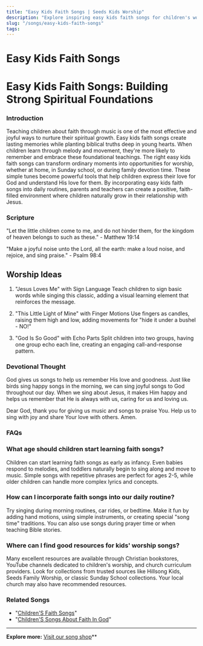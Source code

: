 ```yaml
---
title: "Easy Kids Faith Songs | Seeds Kids Worship"
description: "Explore inspiring easy kids faith songs for children's worship and faith development. Biblical music resources for families and ministry."
slug: "/songs/easy-kids-faith-songs"
tags:
---
```


# Easy Kids Faith Songs

# Easy Kids Faith Songs: Building Strong Spiritual Foundations

### Introduction
Teaching children about faith through music is one of the most effective and joyful ways to nurture their spiritual growth. Easy kids faith songs create lasting memories while planting biblical truths deep in young hearts. When children learn through melody and movement, they're more likely to remember and embrace these foundational teachings. The right easy kids faith songs can transform ordinary moments into opportunities for worship, whether at home, in Sunday school, or during family devotion time. These simple tunes become powerful tools that help children express their love for God and understand His love for them. By incorporating easy kids faith songs into daily routines, parents and teachers can create a positive, faith-filled environment where children naturally grow in their relationship with Jesus.

### Scripture
"Let the little children come to me, and do not hinder them, for the kingdom of heaven belongs to such as these." - Matthew 19:14

"Make a joyful noise unto the Lord, all the earth: make a loud noise, and rejoice, and sing praise." - Psalm 98:4

## Worship Ideas
1. "Jesus Loves Me" with Sign Language
Teach children to sign basic words while singing this classic, adding a visual learning element that reinforces the message.

2. "This Little Light of Mine" with Finger Motions
Use fingers as candles, raising them high and low, adding movements for "hide it under a bushel - NO!"

3. "God Is So Good" with Echo Parts
Split children into two groups, having one group echo each line, creating an engaging call-and-response pattern.

### Devotional Thought
God gives us songs to help us remember His love and goodness. Just like birds sing happy songs in the morning, we can sing joyful songs to God throughout our day. When we sing about Jesus, it makes Him happy and helps us remember that He is always with us, caring for us and loving us.

Dear God, thank you for giving us music and songs to praise You. Help us to sing with joy and share Your love with others. Amen.

### FAQs

### What age should children start learning faith songs?
Children can start learning faith songs as early as infancy. Even babies respond to melodies, and toddlers naturally begin to sing along and move to music. Simple songs with repetitive phrases are perfect for ages 2-5, while older children can handle more complex lyrics and concepts.

### How can I incorporate faith songs into our daily routine?
Try singing during morning routines, car rides, or bedtime. Make it fun by adding hand motions, using simple instruments, or creating special "song time" traditions. You can also use songs during prayer time or when teaching Bible stories.

### Where can I find good resources for kids' worship songs?
Many excellent resources are available through Christian bookstores, YouTube channels dedicated to children's worship, and church curriculum providers. Look for collections from trusted sources like Hillsong Kids, Seeds Family Worship, or classic Sunday School collections. Your local church may also have recommended resources.

### Related Songs

- "[Children'S Faith Songs](/songs/children-s-faith-songs/)"
- "[Children'S Songs About Faith In God](/songs/children-s-songs-about-faith-in-god/)"

---

**Explore more:** [Visit our song shop](https://seedskidsworship.com/shop)**

<!-- Schema Markup -->
<script type="application/ld+json">
{
  "@context": "https://schema.org",
  "@type": "MusicRecording",
  "name": "Easy Kids Faith Songs",
  "byArtist": {
    "@type": "MusicGroup",
    "name": "Seeds Kids Worship"
  },
  "isFamilyFriendly": true,
  "url": "https://seedskidsworship.com/songs/easy-kids-faith-songs/"
}
</script>